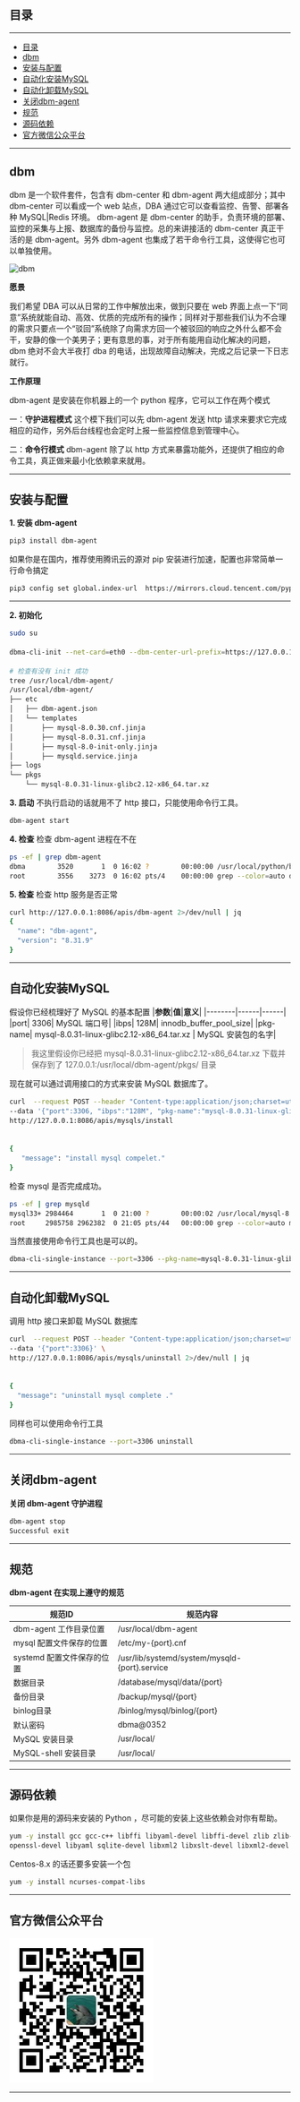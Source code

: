 ## 目录
---
- [目录](#目录)
- [dbm](#dbm)
- [安装与配置](#安装与配置)
- [自动化安装MySQL](#自动化安装mysql)
- [自动化卸载MySQL](#自动化卸载mysql)
- [关闭dbm-agent](#关闭dbm-agent)
- [规范](#规范)
- [源码依赖](#源码依赖)
- [官方微信公众平台](#官方微信公众平台)


---

## dbm
  dbm 是一个软件套件，包含有 dbm-center 和 dbm-agent 两大组成部分；其中 dbm-center 可以看成一个 web 站点，DBA 通过它可以查看监控、告警、部署各种 MySQL|Redis 环境。
  dbm-agent 是 dbm-center 的助手，负责环境的部署、监控的采集与上报、数据库的备份与监控。总的来讲接活的 dbm-center 真正干活的是 dbm-agent。另外 dbm-agent 也集成了若干命令行工具，这使得它也可以单独使用。
  
  ![dbm](imgs/dbm.png)

  **愿景**

  我们希望 DBA 可以从日常的工作中解放出来，做到只要在 web 界面上点一下“同意”系统就能自动、高效、优质的完成所有的操作；同样对于那些我们认为不合理的需求只要点一个“驳回”系统除了向需求方回一个被驳回的响应之外什么都不会干，安静的像一个美男子；更有意思的事，对于所有能用自动化解决的问题，dbm 绝对不会大半夜打 dba 的电话，出现故障自动解决，完成之后记录一下日志就行。

  **工作原理**

  dbm-agent 是安装在你机器上的一个 python 程序，它可以工作在两个模式
  
  一：**守护进程模式** 这个模下我们可以先 dbm-agent 发送 http 请求来要求它完成相应的动作，另外后台线程也会定时上报一些监控信息到管理中心。

  二：**命令行模式** dbm-agent 除了以 http 方式来暴露功能外，还提供了相应的命令工具，真正做来最小化依赖拿来就用。

  ---


## 安装与配置
   **1. 安装 dbm-agent**
   ```bash
   pip3 install dbm-agent
   ```
   如果你是在国内，推荐使用腾讯云的源对 pip 安装进行加速，配置也非常简单一行命令搞定
   ```bash
   pip3 config set global.index-url  https://mirrors.cloud.tencent.com/pypi/simple
   ```
   ---
   **2. 初始化**
   ```bash
   sudo su

   dbma-cli-init --net-card=eth0 --dbm-center-url-prefix=https://127.0.0.1

   # 检查有没有 init 成功
   tree /usr/local/dbm-agent/
   /usr/local/dbm-agent/
   ├── etc
   │   ├── dbm-agent.json
   │   └── templates
   │       ├── mysql-8.0.30.cnf.jinja
   │       ├── mysql-8.0.31.cnf.jinja
   │       ├── mysql-8.0-init-only.jinja
   │       ├── mysqld.service.jinja
   ├── logs
   └── pkgs
       └── mysql-8.0.31-linux-glibc2.12-x86_64.tar.xz
   ```
   **3. 启动** 不执行启动的话就用不了 http 接口，只能使用命令行工具。
   ```bash
   dbm-agent start
   ```
   **4. 检查** 检查 dbm-agent 进程在不在
   ```bash
   ps -ef | grep dbm-agent
   dbma        3520       1  0 16:02 ?        00:00:00 /usr/local/python/bin/python3.11 /usr/local/python/bin/dbm-agent start
   root        3556    3273  0 16:02 pts/4    00:00:00 grep --color=auto dbm-agent
   ```
   **5. 检查** 检查 http 服务是否正常
   ```bash
   curl http://127.0.0.1:8086/apis/dbm-agent 2>/dev/null | jq
   {
     "name": "dbm-agent",
     "version": "8.31.9"
   }
   ```
   ---


## 自动化安装MySQL
   假设你已经梳理好了 MySQL 的基本配置
   |**参数**|**值**|**意义**|
   |--------|------|------|
   |port| 3306| MySQL 端口号|
   |ibps| 128M| innodb_buffer_pool_size|
   |pkg-name| mysql-8.0.31-linux-glibc2.12-x86_64.tar.xz | MySQL 安装包的名字|

   >我这里假设你已经把 mysql-8.0.31-linux-glibc2.12-x86_64.tar.xz	下载并保存到了 127.0.0.1:/usr/local/dbm-agent/pkgs/ 目录

   现在就可以通过调用接口的方式来安装 MySQL 数据库了。
   ```bash
   curl  --request POST --header "Content-type:application/json;charset=utf-8" \
   --data '{"port":3306, "ibps":"128M", "pkg-name":"mysql-8.0.31-linux-glibc2.12-x86_64.tar.xz"}' \
   http://127.0.0.1:8086/apis/mysqls/install


   {
      "message": "install mysql compelet."
   }
   ```
   检查 mysql 是否完成成功。
   ```bash
   ps -ef | grep mysqld
   mysql33+ 2984464       1  0 21:00 ?        00:00:02 /usr/local/mysql-8.0.31-linux-glibc2.12-x86_64/bin/mysqld --defaults-file=/etc/my-3306.cnf
   root     2985758 2962382  0 21:05 pts/44   00:00:00 grep --color=auto mysqld
   ```

   当然直接使用命令行工具也是可以的。
   ```bash
   dbma-cli-single-instance --port=3306 --pkg-name=mysql-8.0.31-linux-glibc2.12-x86_64.tar.xz --ibps=128M master
   ```
   ---


## 自动化卸载MySQL
   调用 http 接口来卸载 MySQL 数据库
   ```bash
   curl  --request POST --header "Content-type:application/json;charset=utf-8" \
   --data '{"port":3306}' \
   http://127.0.0.1:8086/apis/mysqls/uninstall 2>/dev/null | jq


   {
     "message": "uninstall mysql complete ."
   }
   ```

   同样也可以使用命令行工具
   ```bash
   dbma-cli-single-instance --port=3306 uninstall
   ```
   ---


## 关闭dbm-agent
   **关闭 dbm-agent 守护进程**
   ```bash
   dbm-agent stop                                                              
   Successful exit
   ```
   ---


## 规范
  **dbm-agent 在实现上遵守的规范**

  |**规范ID**|**规范内容**|
  |----------|--------|
  |dbm-agent 工作目录位置 | /usr/local/dbm-agent |
  |mysql 配置文件保存的位置 | /etc/my-{port}.cnf |
  |systemd 配置文件保存的位置 | /usr/lib/systemd/system/mysqld-{port}.service |
  |数据目录   | /database/mysql/data/{port} |
  |备份目录   | /backup/mysql/{port} |
  |binlog目录| /binlog/mysql/binlog/{port} |
  |默认密码   | dbma@0352 |
  |MySQL 安装目录| /usr/local/|
  |MySQL-shell 安装目录| /usr/local/|

  ---


## 源码依赖
   如果你是用的源码来安装的 Python ，尽可能的安装上这些依赖会对你有帮助。
   ```bash
   yum -y install gcc gcc-c++ libffi libyaml-devel libffi-devel zlib zlib-devel openssl shadow-utils net-tools \
   openssl-devel libyaml sqlite-devel libxml2 libxslt-devel libxml2-devel wget vim mysql-devel libaio
   ```
   Centos-8.x 的话还要多安装一个包
   ```bash
   yum -y install ncurses-compat-libs
   ```
   ---

## 官方微信公众平台 

![官方微信公众平台](imgs/mp-wechat.jpg)

---